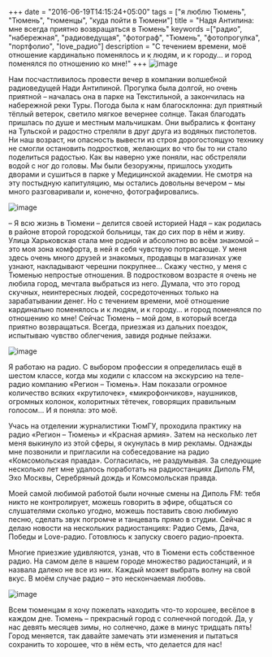 +++
date = "2016-06-19T14:15:24+05:00"
tags = ["я люблю Тюмень", "Тюмень", "тюменцы", "куда пойти в Тюмени"]
title = "Надя Антипина: мне всегда приятно возвращаться в Тюмень"
keywords =["радио", "набережная", "радиоведущая", "фотограф", "Тюмень", "фотопрогулка", "портфолио", "love_радио"]
description = "С течением времени, моё отношение кардинально поменялось и к людям, и к городу... и город поменялся по отношению ко мне!"
+++
![image](/post/nadinfirst.jpg)

Нам посчастливилось провести вечер в компании волшебной радиоведущей Нади Антипиной. 
Прогулка была долгой, но очень приятной – началась она в парке на Текстильной, а закончилась на набережной реки Туры.
Погода была к нам благосклонна: дул приятный тёплый ветерок, светило мягкое вечернее солнце.
 Такая благодать пришлась по душе и местным мальчишкам. Они выбрались к фонтану на Тульской и радостно стреляли в друг друга из водяных пистолетов. 
 Ни наш возраст, ни опасность вывести из строя дорогостоящую технику не смогли остановить подростков, желающих во что бы то ни стало поделиться радостью. 
 Как вы наверно уже поняли, нас обстреляли водой с ног до головы. Мы были безоружны, пришлось уходить дворами и сушиться в парке у Медицинской академии. 
 Не смотря на эту постыдную капитуляцию, мы остались довольны вечером – мы много разговаривали и, конечно, фотографировались.
<!--more-->
![image](/post/nadinsecond.jpg)

– Я всю жизнь в Тюмени – делится своей историей Надя – как родилась в районе второй городской больницы, так до сих пор в нём и живу. 
Улица Харьковская стала мне родной и абсолютно во всём знакомой – это моя зона комфорта, в ней я себя чувствую потрясающе. 
У меня здесь очень много друзей и знакомых, продавцы в магазинах уже узнают, накладывают черешни покрупнее... 
Скажу честно, у меня с Тюменью непростые отношения. В подростковом возрасте я очень не любила город, мечтала выбраться из него. 
Думала, что это город скучных, неинтересных людей, сосредоточенных только на зарабатывании денег. 
Но с течением времени, моё отношение кардинально поменялось и к людям, и к городу... и город поменялся по отношению ко мне! 
Сейчас Тюмень – мой дом, в который всегда приятно возвращаться. Всегда, приезжая из дальних поездок, испытываю чувство облегчения, завидя родные пейзажи. 

![image](/post/nadinpooh.jpg)

Я работаю на радио. С выбором профессии я определилась ещё в шестом классе, когда мы ходили с классом на экскурсию на теле-радио компанию «Регион – Тюмень». 
Нам показали огромное количество всяких «крутилочек», «микрофончиков», наушников, огромных колонок, колоритных тётечек, говорящих правильным голосом... И я поняла: это моё. 

Учась на отделении журналистики ТюмГУ, проходила практику на радио «Регион – Тюмень» и «Красная армия». 
Затем на несколько лет меня выкинуло из этой сферы, я окунулась в мир рекламы. Однажды мне позвонили и пригласили на собеседование на радио «Комсомольская правда». 
Согласилась, не раздумывая. За следующие несколько лет мне удалось поработать на радиостанциях Диполь FM, Эхо Москвы, Серебряный дождь и Комсомольская правда. 

Моей самой любимой работой были ночные смены на Диполь FM: тебя никто не контролирует, можешь говорить в эфире, общаться со слушателями сколько угодно, 
можешь поставить свою любимую песню, сделать звук погромче и танцевать прямо в студии. 
Сейчас я делаю новости на нескольких радиостанциях: Радио Семь, Дача, Победы и Love-радио. Готовлюсь к запуску своего радио-проекта. 

Многие приезжие удивляются, узнав, что в Тюмени есть собственное радио. На самом деле в нашем городе множество радиостанций, и я назвала далеко не все из них. 
Каждый может выбрать волну на свой вкус. В моём случае радио – это нескончаемая любовь. 

![image](/post/nadinzakat.jpg)

Всем тюменцам я хочу пожелать находить что-то хорошее, весёлое в каждом дне. Тюмень – прекрасный город с солнечной погодой. 
Да, у нас девять месяцев зимы, но солнечно, даже в минус тридцать пять! Город меняется, так давайте замечать эти изменения и пытаться сохранить то хорошее, что в нём есть, 
что делается для нас!